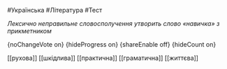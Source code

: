 #Українська #Література #Тест

*Лексично неправильне словосполучення утворить слово «навичка» з прикметником*

{noChangeVote on}
{hideProgress on}
{shareEnable off}
{hideCount on}

[[рухова]]
[[шкідлива]]
[[практична]]
[[граматична]]
[[життєва]]
